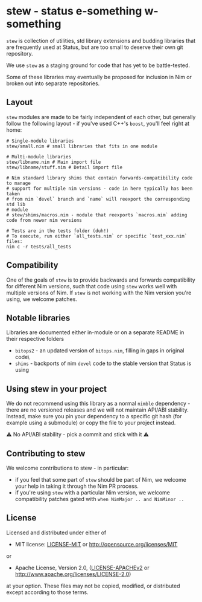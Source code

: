 # stew - status e-something w-something

`stew` is collection of utilities, std library extensions and budding libraries
that are frequently used at Status, but are too small to deserve their own
git repository.

We use `stew` as a staging ground for code that has yet to be battle-tested.

Some of these libraries may eventually be proposed for inclusion in Nim or
broken out into separate repositories.

## Layout

`stew` modules are made to be fairly independent of each other, but generally
follow the following layout - if you've used C++'s `boost`, you'll feel right at
home:

```
# Single-module libraries
stew/small.nim # small libraries that fits in one module

# Multi-module libraries
stew/libname.nim # Main import file
stew/libname/stuff.nim # Detail import file

# Nim standard library shims that contain forwards-compatibility code to manage
# support for multiple nim versions - code in here typically has been taken
# from nim `devel` branch and `name` will reexport the corresponding std lib
# module
# stew/shims/macros.nim - module that reexports `macros.nim` adding code from newer nim versions

# Tests are in the tests folder (duh!)
# To execute, run either `all_tests.nim` or specific `test_xxx.nim` files:
nim c -r tests/all_tests
```

## Compatibility

One of the goals of `stew` is to provide backwards and forwards compatibility
for different Nim versions, such that code using `stew` works well with multiple
versions of Nim. If `stew` is not working with the Nim version you're using, we
welcome patches.

## Notable libraries

Libraries are documented either in-module or on a separate README in their
respective folders

- `bitops2` - an updated version of `bitops.nim`, filling in gaps in original code\
- `shims` - backports of nim `devel` code to the stable version that Status is using

## Using stew in your project

We do not recommend using this library as a normal `nimble` dependency - there
are no versioned releases and we will not maintain API/ABI stability. Instead,
make sure you pin your dependency to a specific git hash (for example using a
submodule) or copy the file to your project instead.

:warning: No API/ABI stability - pick a commit and stick with it :warning:

## Contributing to stew

We welcome contributions to stew - in particular:
* if you feel that some part of `stew` should be part of Nim, we welcome your help in taking it through the Nim PR process.
* if you're using `stew` with a particular Nim version, we welcome compatibility patches gated with `when NimMajor .. and NimMinor ..`

## License

Licensed and distributed under either of

* MIT license: [LICENSE-MIT](LICENSE-MIT) or http://opensource.org/licenses/MIT

or

* Apache License, Version 2.0, ([LICENSE-APACHEv2](LICENSE-APACHEv2) or http://www.apache.org/licenses/LICENSE-2.0)

at your option. These files may not be copied, modified, or distributed except according to those terms.

